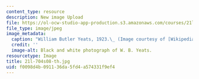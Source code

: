 ```yaml
---
content_type: resource
description: New image Upload
file: https://ol-ocw-studio-app-production.s3.amazonaws.com/courses/21l-704-studies-in-poetry-20th-century-irish-poetry-the-shadow-of-w-b-yeats-spring-2008/f0098d4b091136da5fd4a574331f9ef4_21l-704s08-th.jpg
file_type: image/jpeg
image_metadata:
  caption: "William Butler Yeats, 1923.\_ (Image courtesy of [Wikipedia](http://www.wikipedia.org/).)"
  credit: ''
  image-alt: Black and white photograph of W. B. Yeats.
resourcetype: Image
title: 21l-704s08-th.jpg
uid: f0098d4b-0911-36da-5fd4-a574331f9ef4
---
```

